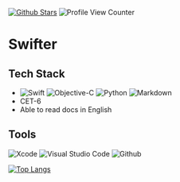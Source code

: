 [![Github Stars](https://img.shields.io/github/stars/danerlt?color=faf408&label=github%20stars&logo=github)](https://github.com/SunnyJ-CN)
![Profile View Counter](https://komarev.com/ghpvc/?username=SunnyJ-CN)

# Swifter

## Tech Stack

- ![Swift](https://img.shields.io/badge/Swift-F05138?style=flat&logo=swift&logoColor=white)
![Objective-C](https://img.shields.io/badge/-ObjectiveC-000?&logo=apple)
![Python](https://img.shields.io/badge/Python-3776AB?style=flat&logo=python&logoColor=white)
![Markdown](https://img.shields.io/badge/-Markdown-000?&logo=Markdown)
- CET-6
- Able to read docs in English

## Tools

<img src="https://img.shields.io/badge/Xcode-%23007acc.svg?logo=xcode&logoColor=white&style=flat-square" alt="Xcode" /> <img src="https://img.shields.io/badge/Visual%20studio%20code-%230078d7.svg?logo=visual-studio-code&logoColor=white&style=flat-square" alt="Visual Studio Code" /> <img src="https://img.shields.io/badge/Github-%23000000.svg?logo=github&logoColor=white&style=flat-square" alt="Github" /> 

[![Top Langs](https://github-readme-stats.vercel.app/api/top-langs/?username=SunnyJ-CN&layout=compact&count_private=true)](https://github.com/SunnyJ-CN/github-readme-stats)

<!---
SunnyJ-CN/SunnyJ-CN is a ✨ special ✨ repository because its `README.md` (this file) appears on your GitHub profile.
You can click the Preview link to take a look at your changes.
--->

